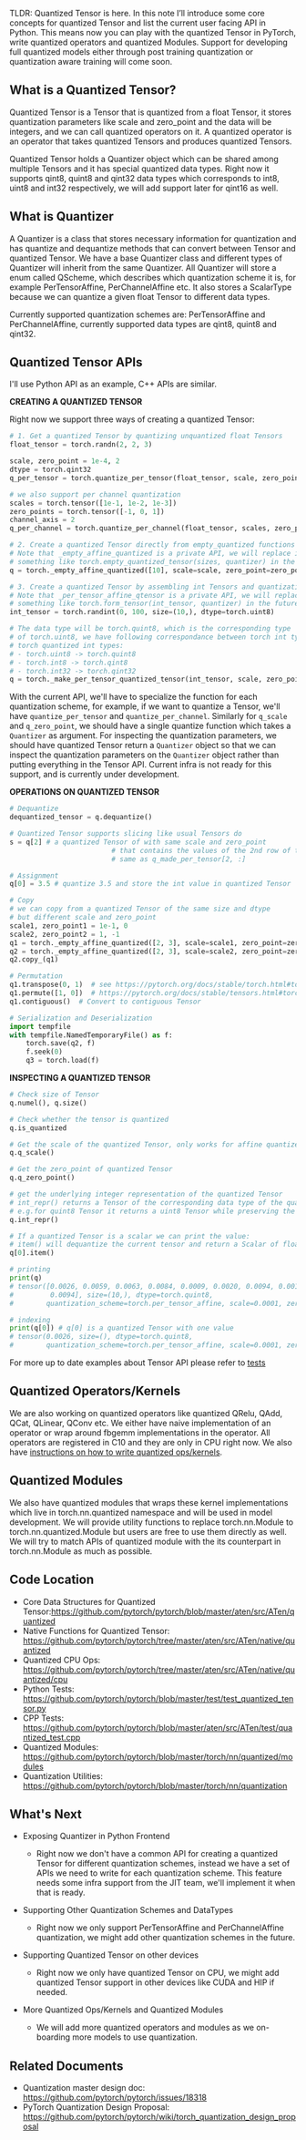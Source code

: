 TLDR: Quantized Tensor is here. In this note I’ll introduce some core concepts for quantized Tensor and list the current user facing API in Python. This means now you can play with the quantized Tensor in PyTorch, write quantized operators and quantized Modules. Support for developing full quantized models either through post training quantization or quantization aware training will come soon.

## What is a Quantized Tensor?
Quantized Tensor is a Tensor that is quantized from a float Tensor, it stores quantization parameters like scale and zero_point  and the data will be integers, and we can call quantized operators on it. A quantized operator is an operator that takes quantized Tensors and produces quantized Tensors.

Quantized Tensor holds a Quantizer object which can be shared among multiple Tensors and it has special quantized data types. Right now it supports qint8, quint8 and qint32 data types which corresponds to int8, uint8 and int32 respectively, we will add support later for qint16 as well.

## What is Quantizer
A Quantizer is a class that stores necessary information for quantization and has quantize and dequantize methods that can convert between Tensor and quantized Tensor. We have a base Quantizer class and different types of Quantizer will inherit from the same Quantizer. All Quantizer will store a enum called QScheme, which describes which quantization scheme it is, for example PerTensorAffine, PerChannelAffine etc. It also stores a ScalarType because we can quantize a given float Tensor to different data types.

Currently supported quantization schemes are: PerTensorAffine and PerChannelAffine, currently supported data types are qint8, quint8 and qint32.
## Quantized Tensor APIs
I'll use Python API as an example, C++ APIs are similar.

**CREATING A QUANTIZED TENSOR**


Right now we support three ways of creating a quantized Tensor:

```python
# 1. Get a quantized Tensor by quantizing unquantized float Tensors
float_tensor = torch.randn(2, 2, 3)

scale, zero_point = 1e-4, 2
dtype = torch.qint32
q_per_tensor = torch.quantize_per_tensor(float_tensor, scale, zero_point, dtype)

# we also support per channel quantization
scales = torch.tensor([1e-1, 1e-2, 1e-3])
zero_points = torch.tensor([-1, 0, 1])
channel_axis = 2
q_per_channel = torch.quantize_per_channel(float_tensor, scales, zero_points, axis=channel_axis, dtype=dtype)

# 2. Create a quantized Tensor directly from empty_quantized functions
# Note that _empty_affine_quantized is a private API, we will replace it
# something like torch.empty_quantized_tensor(sizes, quantizer) in the future
q = torch._empty_affine_quantized([10], scale=scale, zero_point=zero_point, dtype=dtype)

# 3. Create a quantized Tensor by assembling int Tensors and quantization parameters
# Note that _per_tensor_affine_qtensor is a private API, we will replace it with
# something like torch.form_tensor(int_tensor, quantizer) in the future
int_tensor = torch.randint(0, 100, size=(10,), dtype=torch.uint8)

# The data type will be torch.quint8, which is the corresponding type
# of torch.uint8, we have following correspondance between torch int types and
# torch quantized int types:
# - torch.uint8 -> torch.quint8
# - torch.int8 -> torch.qint8
# - torch.int32 -> torch.qint32
q = torch._make_per_tensor_quantized_tensor(int_tensor, scale, zero_point)  # Note no `dtype`
```

With the current API, we'll have to specialize the function for each quantization scheme, for example, if we want to quantize a Tensor, we'll have `quantize_per_tensor` and `quantize_per_channel`.
Similarly for `q_scale` and `q_zero_point`, we should have a single quantize function which takes a `Quantizer` as argument. For inspecting the quantization parameters, we should have quantized Tensor return a `Quantizer` object so that we can inspect the quantization parameters on the `Quantizer` object rather than putting everything in the Tensor API. Current infra is not ready for this support, and is currently under development.

**OPERATIONS ON QUANTIZED TENSOR**

```python
# Dequantize
dequantized_tensor = q.dequantize()

# Quantized Tensor supports slicing like usual Tensors do
s = q[2] # a quantized Tensor of with same scale and zero_point 
                         # that contains the values of the 2nd row of the original quantized Tensor
                         # same as q_made_per_tensor[2, :]

# Assignment
q[0] = 3.5 # quantize 3.5 and store the int value in quantized Tensor

# Copy
# we can copy from a quantized Tensor of the same size and dtype 
# but different scale and zero_point
scale1, zero_point1 = 1e-1, 0
scale2, zero_point2 = 1, -1
q1 = torch._empty_affine_quantized([2, 3], scale=scale1, zero_point=zero_point1, dtype=torch.qint8)
q2 = torch._empty_affine_quantized([2, 3], scale=scale2, zero_point=zero_point2, dtype=torch.qint8)
q2.copy_(q1)

# Permutation
q1.transpose(0, 1)  # see https://pytorch.org/docs/stable/torch.html#torch.transpose
q1.permute([1, 0])  # https://pytorch.org/docs/stable/tensors.html#torch.Tensor.permute
q1.contiguous()  # Convert to contiguous Tensor

# Serialization and Deserialization
import tempfile
with tempfile.NamedTemporaryFile() as f:
    torch.save(q2, f)
    f.seek(0)
    q3 = torch.load(f)
```

**INSPECTING A QUANTIZED TENSOR**
```python
# Check size of Tensor
q.numel(), q.size()

# Check whether the tensor is quantized
q.is_quantized

# Get the scale of the quantized Tensor, only works for affine quantized tensor
q.q_scale()

# Get the zero_point of quantized Tensor
q.q_zero_point()

# get the underlying integer representation of the quantized Tensor
# int_repr() returns a Tensor of the corresponding data type of the quantized data type
# e.g.for quint8 Tensor it returns a uint8 Tensor while preserving the MemoryFormat when possible
q.int_repr()

# If a quantized Tensor is a scalar we can print the value:
# item() will dequantize the current tensor and return a Scalar of float
q[0].item()

# printing
print(q)
# tensor([0.0026, 0.0059, 0.0063, 0.0084, 0.0009, 0.0020, 0.0094, 0.0019, 0.0079,
#         0.0094], size=(10,), dtype=torch.quint8,
#        quantization_scheme=torch.per_tensor_affine, scale=0.0001, zero_point=2)

# indexing
print(q[0]) # q[0] is a quantized Tensor with one value
# tensor(0.0026, size=(), dtype=torch.quint8,
#        quantization_scheme=torch.per_tensor_affine, scale=0.0001, zero_point=2)
```

For more up to date examples about Tensor API please refer to [tests](﻿https://github.com/pytorch/pytorch/blob/master/test/test_quantized_tensor.py﻿)

## Quantized Operators/Kernels
We are also working on quantized operators like quantized QRelu, QAdd, QCat, QLinear, QConv etc. We either have naive implementation of an operator or wrap around fbgemm implementations in the operator. All operators are registered in C10 and they are only in CPU right now. We also have [instructions on how to write quantized ops/kernels](https://github.com/pytorch/pytorch/blob/master/aten/src/ATen/native/quantized/README.md).

## Quantized Modules
We also have quantized modules that wraps these kernel implementations which live in torch.nn.quantized namespace and will be used in model development. We will provide utility functions to replace torch.nn.Module to torch.nn.quantized.Module but users are free to use them directly as well. We will try to match APIs of quantized module with the its counterpart in torch.nn.Module as much as possible.

## Code Location
- Core Data Structures for Quantized Tensor:https://github.com/pytorch/pytorch/blob/master/aten/src/ATen/quantized
- Native Functions for Quantized Tensor: https://github.com/pytorch/pytorch/tree/master/aten/src/ATen/native/quantized
- Quantized CPU Ops: https://github.com/pytorch/pytorch/tree/master/aten/src/ATen/native/quantized/cpu﻿
- Python Tests: ﻿https://github.com/pytorch/pytorch/blob/master/test/test_quantized_tensor.py
- CPP Tests: https://github.com/pytorch/pytorch/blob/master/aten/src/ATen/test/quantized_test.cpp
- Quantized Modules: ﻿﻿https://github.com/pytorch/pytorch/blob/master/torch/nn/quantized/modules﻿
- Quantization Utilities: ﻿https://github.com/pytorch/pytorch/blob/master/torch/nn/quantization

## What's Next
- Exposing Quantizer in Python Frontend
  - Right now we don't have a common API for creating a quantized Tensor for different quantization schemes, instead we have a set of APIs we need to write for each quantization scheme. This feature needs some infra support from the JIT team, we'll implement it when that is ready.

- Supporting Other Quantization Schemes and DataTypes
  - Right now we only support PerTensorAffine and PerChannelAffine quantization, we might add other quantization schemes in the future.

- Supporting Quantized Tensor on other devices
  - Right now we only have quantized Tensor on CPU, we might add quantized Tensor support in other devices like CUDA and HIP if needed.
- More Quantized Ops/Kernels and Quantized Modules
  - We will add more quantized operators and modules as we on-boarding more models to use quantization.

## Related Documents
- Quantization master design doc: ﻿https://github.com/pytorch/pytorch/issues/18318
- PyTorch Quantization Design Proposal: https://github.com/pytorch/pytorch/wiki/torch_quantization_design_proposal

